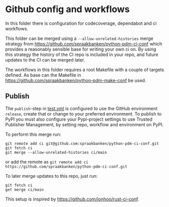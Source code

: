 # Github config and workflows

In this folder there is configuration for codecoverage, dependabot and ci workflows.

This folder can be merged using a `--allow-unrelated-histories` merge strategy from <https://github.com/spraakbanken/python-pdm-ci-conf> which provides a reasonably sensible base for writing your own ci on. By using this strategy the history of the CI repo is included in your repo, and future updates to the CI can be merged later.

The workflows in this folder requires a root Makefile with a couple of targets defined.
As base can the Makefile in <https://github.com/spraakbanken/python-pdm-make-conf> be used.

## Publish

The `publish`-step in [test.yml](./workflows/test.yml) is configured to use the GitHub environment `release`, create that or change to your preferred environment.
To publish to PyPI you must also configure your Pypi-project settings to use Trusted Publisher Management, by setting repo, workflow and environment on PyPI.

To perform this merge run:

```shell
git remote add ci git@github.com:spraakbanken/python-pdm-ci-conf.git
git fetch ci
git merge --allow-unrelated-histories ci/main
```

or add the remote as `git remote add ci https://github.com/spraakbanken/python-pdm-ci-conf.git`

To later merge updates to this repo, just run:

```shell
git fetch ci
get merge ci/main
```

This setup is inspired by <https://github.com/jonhoo/rust-ci-conf>.
